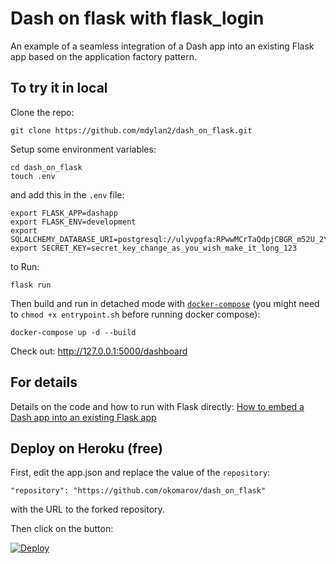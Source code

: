 # Dash on flask with flask_login

An example of a seamless integration of a Dash app into an existing Flask app based on the application factory pattern.

## To try it in local

Clone the repo:

```
git clone https://github.com/mdylan2/dash_on_flask.git
```

Setup some environment variables:

```
cd dash_on_flask
touch .env
```

and add this in the `.env` file:

```
export FLASK_APP=dashapp
export FLASK_ENV=development
export SQLALCHEMY_DATABASE_URI=postgresql://ulyvpgfa:RPwwMCrTaQdpjCBGR_m52U_2Yv1QSTTr@ruby.db.elephantsql.com/ulyvpgfa
export SECRET_KEY=secret_key_change_as_you_wish_make_it_long_123
```

to Run:
```
flask run
```

Then build and run in detached mode with [`docker-compose`](https://docs.docker.com/compose/reference/up/) (you might need to `chmod +x entrypoint.sh` before running docker compose):

```
docker-compose up -d --build
```

Check out: http://127.0.0.1:5000/dashboard

## For details

Details on the code and how to run with Flask directly:
[How to embed a Dash app into an existing Flask app](https://medium.com/@olegkomarov_77860/how-to-embed-a-dash-app-into-an-existing-flask-app-ea05d7a2210b)

## Deploy on Heroku (free)

First, edit the app.json and replace the value of the `repository`:

```
"repository": "https://github.com/okomarov/dash_on_flask"
```

with the URL to the forked repository.

Then click on the button:

[![Deploy](https://www.herokucdn.com/deploy/button.svg)](https://heroku.com/deploy)
